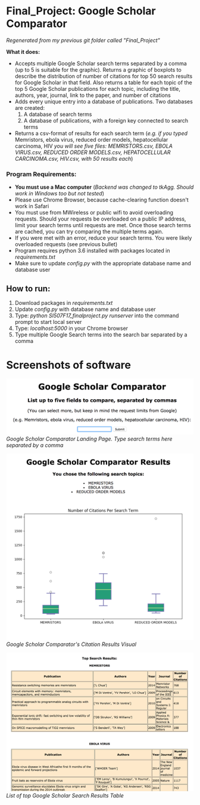 # Final_Project: Google Scholar Comparator
*Regenerated from my previous git folder called "Final_Project"*

**What it does:**
* Accepts multiple Google Scholar search terms separated by a comma (up to 5 is suitable for the graphic). Returns a graphic of boxplots to describe the distribution of number of citations for top 50 search results for Google Scholar in that field. Also returns a table for each topic of the top 5 Google Scholar publications for each topic, including the title, authors, year, journal, link to the paper, and number of citations
* Adds every unique entry into a database of publications. Two databases are created:
  1. A database of search terms
  2. A database of publications, with a foreign key connected to search terms
* Returns a csv-format of results for each search term (*e.g. if you typed* Memristors, ebola virus, reduced order models, hepatocellular carcinoma, HIV *you will see five files: MEMRISTORS.csv, EBOLA VIRUS.csv, REDUCED ORDER MODELS.csv, HEPATOCELLULAR CARCINOMA.csv, HIV.csv, with 50 results each*)

### Program Requirements:
* **You must use a Mac computer** (*Backend was changed to tkAgg. Should work in Windows too but not tested*)
* Please use Chrome Browser, because cache-clearing function doesn't work in Safari
* You must use from MWireless or public wifi to avoid overloading requests. Should your requests be overloaded on a public IP address, limit your search terms until requests are met. Once those search terms are cached, you can try comparing the multiple terms again.
* If you were met with an error, reduce your search terms. You were likely overloaded requests (see previous bullet)
* Program requires python 3.6 installed with packages located in *requirements.txt*
* Make sure to update *config.py* with the appropriate database name and database user

## How to run:
1. Download packages in *requirements.txt*
2. Update *config.py* with database name and database user
3. Type: *python SI507F17_finalproject.py runserver* into the command prompt to start local server
3. Type: *localhost:5000* in your Chrome browser
4. Type multiple Google Search terms into the search bar separated by a comma

# Screenshots of software

![Image of Google Scholar Comparator](https://github.com/elisawarner/Final_Project/blob/master/Google_Comparator_1.png)
*Google Scholar Comparator Landing Page. Type search terms here separated by a comma*

![Image of Google Scholar Comparator](https://github.com/elisawarner/Final_Project/blob/master/Google_Comparator_3.png)
*Google Scholar Comparator's Citation Results Visual*

![Image of Google Scholar Comparator](https://github.com/elisawarner/Final_Project/blob/master/Google_Comparator-2.png)
*List of top Google Scholar Search Results Table*
